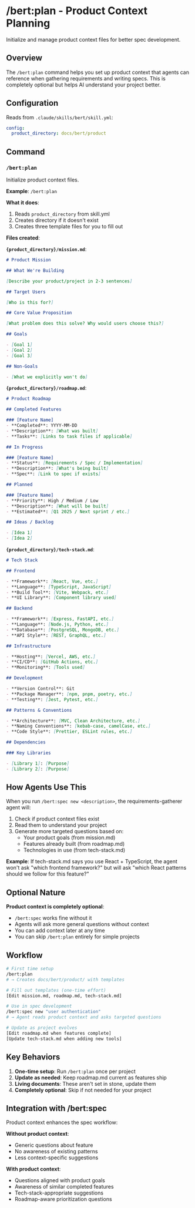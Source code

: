 # /bert:plan - Product Context Planning

Initialize and manage product context files for better spec development.

## Overview

The `/bert:plan` command helps you set up product context that agents can reference when gathering requirements and writing specs. This is completely optional but helps AI understand your project better.

## Configuration

Reads from `.claude/skills/bert/skill.yml`:
```yaml
config:
  product_directory: docs/bert/product
```

## Command

### `/bert:plan`

Initialize product context files.

**Example**: `/bert:plan`

**What it does**:
1. Reads `product_directory` from skill.yml
2. Creates directory if it doesn't exist
3. Creates three template files for you to fill out

**Files created**:

**`{product_directory}/mission.md`**:
```markdown
# Product Mission

## What We're Building

[Describe your product/project in 2-3 sentences]

## Target Users

[Who is this for?]

## Core Value Proposition

[What problem does this solve? Why would users choose this?]

## Goals

- [Goal 1]
- [Goal 2]
- [Goal 3]

## Non-Goals

- [What we explicitly won't do]
```

**`{product_directory}/roadmap.md`**:
```markdown
# Product Roadmap

## Completed Features

### [Feature Name]
- **Completed**: YYYY-MM-DD
- **Description**: [What was built]
- **Tasks**: [Links to task files if applicable]

## In Progress

### [Feature Name]
- **Status**: [Requirements / Spec / Implementation]
- **Description**: [What's being built]
- **Spec**: [Link to spec if exists]

## Planned

### [Feature Name]
- **Priority**: High / Medium / Low
- **Description**: [What will be built]
- **Estimated**: [Q1 2025 / Next sprint / etc.]

## Ideas / Backlog

- [Idea 1]
- [Idea 2]
```

**`{product_directory}/tech-stack.md`**:
```markdown
# Tech Stack

## Frontend

- **Framework**: [React, Vue, etc.]
- **Language**: [TypeScript, JavaScript]
- **Build Tool**: [Vite, Webpack, etc.]
- **UI Library**: [Component library used]

## Backend

- **Framework**: [Express, FastAPI, etc.]
- **Language**: [Node.js, Python, etc.]
- **Database**: [PostgreSQL, MongoDB, etc.]
- **API Style**: [REST, GraphQL, etc.]

## Infrastructure

- **Hosting**: [Vercel, AWS, etc.]
- **CI/CD**: [GitHub Actions, etc.]
- **Monitoring**: [Tools used]

## Development

- **Version Control**: Git
- **Package Manager**: [npm, pnpm, poetry, etc.]
- **Testing**: [Jest, Pytest, etc.]

## Patterns & Conventions

- **Architecture**: [MVC, Clean Architecture, etc.]
- **Naming Conventions**: [kebab-case, camelCase, etc.]
- **Code Style**: [Prettier, ESLint rules, etc.]

## Dependencies

### Key Libraries

- [Library 1]: [Purpose]
- [Library 2]: [Purpose]
```

## How Agents Use This

When you run `/bert:spec new <description>`, the requirements-gatherer agent will:
1. Check if product context files exist
2. Read them to understand your project
3. Generate more targeted questions based on:
   - Your product goals (from mission.md)
   - Features already built (from roadmap.md)
   - Technologies in use (from tech-stack.md)

**Example**: If tech-stack.md says you use React + TypeScript, the agent won't ask "which frontend framework?" but will ask "which React patterns should we follow for this feature?"

## Optional Nature

**Product context is completely optional**:
- `/bert:spec` works fine without it
- Agents will ask more general questions without context
- You can add context later at any time
- You can skip `/bert:plan` entirely for simple projects

## Workflow

```bash
# First time setup
/bert:plan
# → Creates docs/bert/product/ with templates

# Fill out templates (one-time effort)
[Edit mission.md, roadmap.md, tech-stack.md]

# Use in spec development
/bert:spec new "user authentication"
# → Agent reads product context and asks targeted questions

# Update as project evolves
[Edit roadmap.md when features complete]
[Update tech-stack.md when adding new tools]
```

## Key Behaviors

1. **One-time setup**: Run `/bert:plan` once per project
2. **Update as needed**: Keep roadmap.md current as features ship
3. **Living documents**: These aren't set in stone, update them
4. **Completely optional**: Skip if not needed for your project

## Integration with /bert:spec

Product context enhances the spec workflow:

**Without product context**:
- Generic questions about feature
- No awareness of existing patterns
- Less context-specific suggestions

**With product context**:
- Questions aligned with product goals
- Awareness of similar completed features
- Tech-stack-appropriate suggestions
- Roadmap-aware prioritization questions
